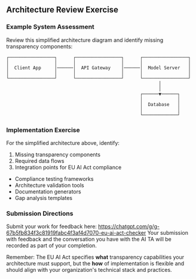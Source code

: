 ## Architecture Review Exercise

### Example System Assessment

Review this simplified architecture diagram and identify missing transparency components:

```
┌─────────────────┐      ┌─────────────────┐      ┌─────────────────┐
│                 │      │                 │      │                 │
│  Client App     │──────│  API Gateway    │──────│  Model Server   │
│                 │      │                 │      │                 │
└─────────────────┘      └─────────────────┘      └─────────────────┘
                                                         │
                                                         │
                                                  ┌──────▼──────┐
                                                  │             │
                                                  │  Database   │
                                                  │             │
                                                  └─────────────┘
```

### Implementation Exercise

For the simplified architecture above, identify:
1. Missing transparency components
2. Required data flows
3. Integration points for EU AI Act compliance


- Compliance testing frameworks
- Architecture validation tools
- Documentation generators
- Gap analysis templates

### Submission Directions
Submit your work for feedback here: https://chatgpt.com/g/g-67b5fb834f3c81919fabc4f3af4d7070-eu-ai-act-checker
Your submission with feedback and the conversation you have with the AI TA will be recorded as part of your completion. 

Remember: The EU AI Act specifies **what** transparency capabilities your architecture must support, but the **how** of implementation is flexible and should align with your organization's technical stack and practices.

